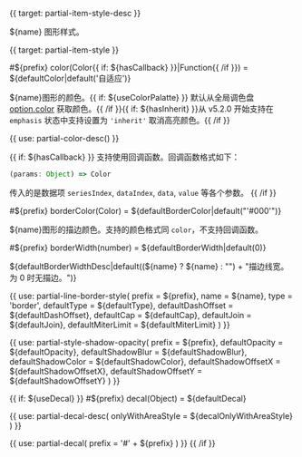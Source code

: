 
{{ target: partial-item-style-desc }}

${name} 图形样式。



{{ target: partial-item-style }}

#${prefix} color(Color{{ if: ${hasCallback} }}|Function{{ /if }}) = ${defaultColor|default('自适应')}

<ExampleUIControlColor />

${name}图形的颜色。{{ if: ${useColorPalatte} }} 默认从全局调色盘 [option.color](~color) 获取颜色。{{ /if }}{{ if: ${hasInherit} }}从 v5.2.0 开始支持在 `emphasis` 状态中支持设置为 `'inherit'` 取消高亮颜色。{{ /if }}

{{ use: partial-color-desc() }}

{{ if: ${hasCallback} }}
支持使用回调函数。回调函数格式如下：
```ts
(params: Object) => Color
```
传入的是数据项 `seriesIndex`, `dataIndex`, `data`, `value` 等各个参数。
{{ /if }}

#${prefix} borderColor(Color) = ${defaultBorderColor|default("'#000'")}

<ExampleUIControlColor />

${name}图形的描边颜色。支持的颜色格式同 `color`，不支持回调函数。

#${prefix} borderWidth(number) = ${defaultBorderWidth|default(0)}

<ExampleUIControlNumber value="${defaultBorderWidth|default(0)}" min="0" step="0.5" />

${defaultBorderWidthDesc|default((${name} ? ${name} : "") + "描边线宽。为 0 时无描边。")}

{{ use: partial-line-border-style(
    prefix = ${prefix},
    name = ${name},
    type = 'border',
    defaultType = ${defaultType},
    defaultDashOffset = ${defaultDashOffset},
    defaultCap = ${defaultCap},
    defaultJoin = ${defaultJoin},
    defaultMiterLimit = ${defaultMiterLimit}
) }}

{{ use: partial-style-shadow-opacity(
    prefix = ${prefix},
    defaultOpacity = ${defaultOpacity},
    defaultShadowBlur = ${defaultShadowBlur},
    defaultShadowColor = ${defaultShadowColor},
    defaultShadowOffsetX = ${defaultShadowOffsetX},
    defaultShadowOffsetY = ${defaultShadowOffsetY}
) }}

{{ if: ${useDecal} }}
#${prefix} decal(Object) = ${defaultDecal}

{{ use: partial-decal-desc(
    onlyWithAreaStyle = ${decalOnlyWithAreaStyle}
) }}

{{ use: partial-decal(
    prefix = '#' + ${prefix}
) }}
{{ /if }}

